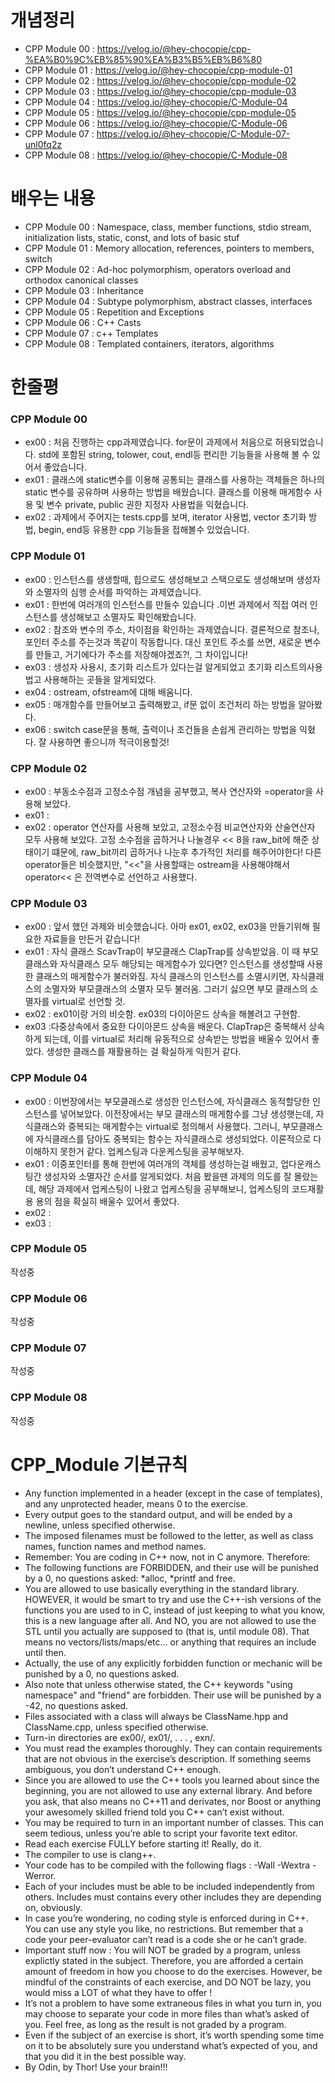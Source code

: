 # 개념정리
* CPP Module 00 : https://velog.io/@hey-chocopie/cpp-%EA%B0%9C%EB%85%90%EA%B3%B5%EB%B6%80
* CPP Module 01 : https://velog.io/@hey-chocopie/cpp-module-01
* CPP Module 02 : https://velog.io/@hey-chocopie/cpp-module-02
* CPP Module 03 : https://velog.io/@hey-chocopie/cpp-module-03
* CPP Module 04 : https://velog.io/@hey-chocopie/C-Module-04
* CPP Module 05 : https://velog.io/@hey-chocopie/cpp-module-05
* CPP Module 06 : https://velog.io/@hey-chocopie/C-Module-06
* CPP Module 07 : https://velog.io/@hey-chocopie/C-Module-07-unl0fq2z
* CPP Module 08 : https://velog.io/@hey-chocopie/C-Module-08

# 배우는 내용
* CPP Module 00 : Namespace, class, member functions, stdio stream, initialization lists, static, const, and lots of basic stuf
* CPP Module 01 : Memory allocation, references, pointers to members, switch
* CPP Module 02 : Ad-hoc polymorphism, operators overload and orthodox canonical classes
* CPP Module 03 : Inheritance
* CPP Module 04 : Subtype polymorphism, abstract classes, interfaces
* CPP Module 05 : Repetition and Exceptions
* CPP Module 06 : C++ Casts
* CPP Module 07 : c++ Templates
* CPP Module 08 : Templated containers, iterators, algorithms

# 한줄평
### CPP Module 00
* ex00 : 처음 진행하는 cpp과제였습니다. for문이 과제에서 처음으로 허용되었습니다. std에 포함된  string, tolower, cout, endl등 편리한 기능들을 사용해 볼 수 있어서 좋았습니다.
* ex01 : 클래스에 static변수를 이용해 공통되는 클래스를 사용하는 객체들은 하나의 static 변수를 공유하며 사용하는 방법을 배웠습니다. 클래스를 이용해 매게함수 사용 및 변수 private, public 권한 지정자 사용법을 익혔습니다. 
* ex02 : 과제에서 주어지는 tests.cpp를 보며, iterator  사용법, vector 초기화 방법, begin, end등 유용한 cpp 기능들을 접해볼수 있었습니다.

### CPP Module 01
* ex00 : 인스턴스를 생생할때, 힙으로도 생성해보고 스택으로도 생성해보며 생성자와 소멸자의 심행 순서를 파악하는 과제였습니다.
* ex01 : 한번에 여러개의 인스턴스를 만들수 있습니다 .이번 과제에서 직접 여러 인스턴스를 생성해보고 소멸자도 확인해봤습니다.
* ex02 : 참조와 변수의 주소, 차이점을 확인하는 과제였습니다. 결론적으로 참조나, 포인터 주소를 주는것과 똑같이 작동합니다. 대신 포인트 주소를 쓰면, 새로운 변수를 만들고, 거기에다가 주소를 저장해야겠죠?!, 그 차이입니다!
* ex03 : 생성자 사용시, 초기화 리스트가 있다는걸 알게되었고 초기화 리스트의사용법고 사용해하는 곳들을 알게되었다.
* ex04 : ostream, ofstream에 대해 배움니다.
* ex05 : 매개함수를 만들어보고 출력해봤고, if문 없이 조건처리 하는 방법을 알아봤다.
* ex06 : switch case문을 통해, 출력이나 조건들을 손쉽게 관리하는 방법을 익혔다. 잘 사용하면 좋으니까 적극이용할것!

### CPP Module 02
* ex00 : 부동소수점과 고정소수점 개념을 공부했고, 복사 연산자와 =operator을 사용해 보았다.
* ex01 : 
* ex02 : operator 연산자를 사용해 보았고, 고정소수점 비교연산자와 산술연산자 모두 사용해 보았다. 고정 소수점을 곱하거나 나눌경우 << 8을 raw_bit에 해준 상태이기 떄문에, raw_bit끼리 곱하거나 나눈후 추가적인 처리를 해주어야한다! 다른 operator들은 비슷했지만, "<<"을 사용할때는 ostream을 사용해야해서 operator<< 은 전역변수로 선언하고 사용했다.

### CPP Module 03
* ex00 : 앞서 했던 과제와 비슷했습니다. 아마  ex01, ex02, ex03을 만들기위해 필요한 자료들을 만든거 같습니다!
* ex01 : 자식 클래스 ScavTrap이 부모클래스 ClapTrap를 상속받았음. 이 때 부모클래스와 자식클래스 모두 해당되는 매게함수가 있다면? 인스턴스를 생성할때 사용한 클래스의 매게함수가 불러와짐. 자식 클래스의 인스턴스를 소멸시키면, 자식클래스의 소멸자와 부모클래스의 소멸자 모두 불러옴. 그러기 싫으면 부모 클래스의 소멸자를 virtual로 선언할 것.
* ex02 : ex01이랑 거의 비슷함. ex03의 다이아몬드 상속을 해볼려고 구현함.
* ex03 :다중상속에서 중요한 다이아몬드 상속을 배운다. ClapTrap은 중복해서 상속하게 되는데, 이를 virtual로 처리해 유동적으로 상속받는 방법을 배울수 있어서 좋았다. 생성한 클래스를 재활용하는 걸 확실하게 익힌거 같다.

### CPP Module 04
* ex00 : 이번장에서는 부모클래스로 생성한 인스턴스에, 자식클래스 동적할당한 인스턴스를 넣어보았다. 이전장에서는 부모 클래스의 매게함수를 그냥 생성햇는데, 자식클래스와 중복되는 매게함수는 virtual로 정의해서 사용했다. 그러니, 부모클래스에 자식클래스를 담아도 중복되는 함수는 자식클래스로 생성되었다. 이론적으로 다 이해하지 못한거 같다. 업케스팅과 다운케스팅을 공부해보자.
* ex01 : 이중포인터를 통해 한번에 여러개의 객체를 생성하는걸 배웠고, 업다운캐스팅간 생성자와 소멸자간 순서를 알게되었다. 처음 봤을땐 과제의 의도를 잘 몰랐는데, 해당 과제에서 업케스팅이 나왔고 업케스팅을 공부해보니, 업케스팅의 코드재활용 용의 점을 확실히 배울수 있어서 좋았다.
* ex02 : 
* ex03 :

### CPP Module 05
 작성중

### CPP Module 06
 작성중

### CPP Module 07
 작성중

### CPP Module 08
 작성중


# CPP_Module 기본규칙
* Any function implemented in a header (except in the case of templates), and any unprotected header, means 0 to the exercise.
* Every output goes to the standard output, and will be ended by a newline, unless
specified otherwise.
* The imposed filenames must be followed to the letter, as well as class names, function names and method names.
* Remember: You are coding in C++ now, not in C anymore. Therefore:
* The following functions are FORBIDDEN, and their use will be punished by a 0, no questions asked: *alloc, *printf and free.
* You are allowed to use basically everything in the standard library. HOWEVER, it would be smart to try and use the C++-ish versions of the functions you are used to in C, instead of just keeping to what you know, this is a new language after all. And NO, you are not allowed to use the STL until you actually are supposed to (that is, until module 08). That means no vectors/lists/maps/etc... or anything that requires an include <algorithm> until then.
* Actually, the use of any explicitly forbidden function or mechanic will be punished by a 0, no questions asked.
* Also note that unless otherwise stated, the C++ keywords "using namespace" and "friend" are forbidden. Their use will be punished by a -42, no questions asked.
* Files associated with a class will always be ClassName.hpp and ClassName.cpp, unless specified otherwise.
* Turn-in directories are ex00/, ex01/, . . . , exn/.
* You must read the examples thoroughly. They can contain requirements that are not obvious in the exercise’s description. If something seems ambiguous, you don’t understand C++ enough.
* Since you are allowed to use the C++ tools you learned about since the beginning, you are not allowed to use any external library. And before you ask, that also means no C++11 and derivates, nor Boost or anything your awesomely skilled friend told you C++ can’t exist without.
* You may be required to turn in an important number of classes. This can seem tedious, unless you’re able to script your favorite text editor.
* Read each exercise FULLY before starting it! Really, do it.
* The compiler to use is clang++.
* Your code has to be compiled with the following flags : -Wall -Wextra -Werror.
* Each of your includes must be able to be included independently from others.
Includes must contains every other includes they are depending on, obviously.
* In case you’re wondering, no coding style is enforced during in C++. You can use
any style you like, no restrictions. But remember that a code your peer-evaluator
can’t read is a code she or he can’t grade.
* Important stuff now : You will NOT be graded by a program, unless explictly stated in the subject. Therefore, you are afforded a certain amount of freedom in how you choose to do the exercises. However, be mindful of the constraints of each exercise, and DO NOT be lazy, you would miss a LOT of what they have to offer !
* It’s not a problem to have some extraneous files in what you turn in, you may choose to separate your code in more files than what’s asked of you. Feel free, as long as the result is not graded by a program.
* Even if the subject of an exercise is short, it’s worth spending some time on it to be absolutely sure you understand what’s expected of you, and that you did it in the best possible way.
* By Odin, by Thor! Use your brain!!!
